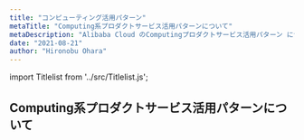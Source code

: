 ```yaml
---
title: "コンピューティング活用パターン"
metaTitle: "Computing系プロダクトサービス活用パターンについて"
metaDescription: "Alibaba Cloud のComputingプロダクトサービス活用パターン についてを説明します"
date: "2021-08-21"
author: "Hironobu Ohara"
---
```


import Titlelist from '../src/Titlelist.js';

## Computing系プロダクトサービス活用パターンについて

<!-- 
query MyQuery {
  allMarkdownRemark(
    filter: {fileAbsolutePath: {regex: "/usecase-computing/"}}
    sort: {fields: fileAbsolutePath, order: ASC}
  ) {
    nodes {
      frontmatter {
        title
        metaTitle
        metaDescription
        date(formatString: "yyyy/MM/DD")
        author       
      }
      fileAbsolutePath
    }
  }
}
-->


<Titlelist 
    metaTitle="SLBのよくあるQ&A"
    metaDescription="Server Load Balancer（SLB）のよくあるQ&A"
    url="https://sbcloud.github.io/help/usecase-computing/COMPUTING_001_SLA_QA"
    imageurl="https://raw.githubusercontent.com/sbcloud/help/master/content/usecase-computing/computing_images_26006613488852800/009.png"
    date="2018/04/12"
    author="SBC engineer blog"
/>



<Titlelist 
    metaTitle="Windows Serverの日本語化手順"
    metaDescription="Alibaba Cloud ECS の Windows Server の 言語変更方法（日本語化手順）"
    url="https://sbcloud.github.io/help/usecase-computing/COMPUTING_002_Change_Windows_language"
    imageurl="https://raw.githubusercontent.com/sbcloud/help/master/content/usecase-computing/computing_images_17680117127220100000/20190718173602.png"
    date="2019/07/19"
    author="SBC engineer blog"
/>


<Titlelist 
    metaTitle="Red Hat SubscriptionをECSへ"
    metaDescription="Red Hat サブスクリプション を Alibaba Cloud に持込してみた"
    url="https://sbcloud.github.io/help/usecase-computing/COMPUTING_003_redhat-byol-to-alibabacloud"
    imageurl="https://raw.githubusercontent.com/sbcloud/help/master/content/usecase-computing/computing_images_26006613488852800/20191225173936.png"
    date="2019/12/26"
    author="SBC engineer blog"
/>


<Titlelist 
    metaTitle="イメージディスクサイズ拡張方法"
    metaDescription="Alibaba Cloud ECS イメージ機能のディスクサイズの拡張方法"
    url="https://sbcloud.github.io/help/usecase-computing/COMPUTING_004_How_to_expand_the_diskvsize_of_the_ECS_image"
    imageurl="https://raw.githubusercontent.com/sbcloud/help/master/content/usecase-computing/computing_images_26006613488852800/010.png"    
    date="2020/01/07"
    author="SBC engineer blog"
/>



<Titlelist 
    metaTitle="ECSのよくあるQ&A Part1"
    metaDescription="サポートセンターFAQ ~ ECS編 その1 トラブルシュート~"
    url="https://sbcloud.github.io/help/usecase-computing/COMPUTING_005_ECS_QA_PART_1"
    imageurl="https://raw.githubusercontent.com/sbcloud/help/master/content/usecase-computing/computing_images_10257846132678100000/000000000000000000.png"    
    date="2018/09/28"
    author="SBC engineer blog"
/>


<Titlelist 
    metaTitle="ECSのよくあるQ&A Part2"
    metaDescription="サポートセンターFAQ ~ ECS編 その2 制限事項 ~"
    url="https://sbcloud.github.io/help/usecase-computing/COMPUTING_005_ECS_QA_PART_2"
    imageurl="https://raw.githubusercontent.com/sbcloud/help/master/content/usecase-computing/computing_images_10257846132678100000/000000000000000000.png"    
    date="2018/10/12"
    author="SBC engineer blog"
/>


<Titlelist 
    metaTitle="Web App Serviceを試す"
    metaDescription="Web App Service（Web +）がリリースされていたのでさわってみた"
    url="https://sbcloud.github.io/help/usecase-computing/COMPUTING_006_webplus"
    imageurl="https://raw.githubusercontent.com/sbcloud/help/master/content/usecase-computing/computing_images_26006613495741500/20200110173415.png"    
    date="2020/01/11"
    author="松田 悦洋"
/>


<Titlelist 
    metaTitle="Packer+Ansibleでイメージ作成"
    metaDescription="Alibaba Cloud環境でのPacker+Ansibleを用いたゴールデンイメージ作成"
    url="https://sbcloud.github.io/help/usecase-computing/COMPUTING_007_packer_ansible"
    imageurl="https://raw.githubusercontent.com/sbcloud/help/master/content/usecase-computing/computing_images_26006613549751100/20200415154513.png"    
    date="2020/04/16"
    author="SBC engineer blog"
/>


<Titlelist 
    metaTitle="DaaS環境構築-設計編"
    metaDescription="Alibaba Cloudで実現するお手軽DaaS環境 # 設計編"
    url="https://sbcloud.github.io/help/usecase-computing/COMPUTING_008_daas-1"
    imageurl="https://raw.githubusercontent.com/sbcloud/help/master/content/usecase-computing/computing_images_26006613550281000/20200423183725.png"    
    date="2020/04/17"
    author="SBC engineer blog"
/>


<Titlelist 
    metaTitle="DaaS環境構築-構築編①"
    metaDescription="Alibaba Cloudで実現するお手軽DaaS環境 # 構築編①"
    url="https://sbcloud.github.io/help/usecase-computing/COMPUTING_009_daas-2"
    imageurl="https://raw.githubusercontent.com/sbcloud/help/master/content/usecase-computing/computing_images_26006613554741100/20200423065138.png"    
    date="2020/04/23"
    author="SBC engineer blog"
/>


<Titlelist 
    metaTitle="DaaS環境構築-構築編②"
    metaDescription="Alibaba Cloudで実現するお手軽DaaS環境 # 構築編②"
    url="https://sbcloud.github.io/help/usecase-computing/COMPUTING_010_daas-3"
    imageurl="https://raw.githubusercontent.com/sbcloud/help/master/content/usecase-computing/computing_images_26006613570123300/20200423065138.png"    
    date="2020/05/20"
    author="SBC engineer blog"
/>


<Titlelist 
    metaTitle="ECSにOSSをマウントする"
    metaDescription="ECSにOSSをマウントしてみる"
    url="https://sbcloud.github.io/help/usecase-computing/COMPUTING_004_How_to_expand_the_diskvsize_of_the_ECS_image"
    imageurl="https://raw.githubusercontent.com/sbcloud/help/master/content/usecase-computing/computing_images_26006613550959400/000000000000000001.png"    
    date="2020/06/04"
    author="ShotoYuki"
/>



<Titlelist 
    metaTitle="ECSでDNS over HTTPSを設定"
    metaDescription="中国リージョンECSで DNS over HTTPS (DoH) の設定をする"
    url="https://sbcloud.github.io/help/usecase-computing/COMPUTING_012_ecs_doh_cloudflare"
    imageurl="https://raw.githubusercontent.com/sbcloud/help/master/content/usecase-computing/computing_images_26006613626092100/000000000000000002.png"    
    date="2020/09/10"
    author="吉村 真輝"
/>


<Titlelist 
    metaTitle="Alibaba Cloud Linux 3"
    metaDescription="CentOS8 / RHEL8と互換性もある「Alibaba Cloud Linux 3」のご紹介"
    url="https://sbcloud.github.io/help/usecase-computing/COMPUTING_013_alinux3"
    imageurl="https://raw.githubusercontent.com/sbcloud/help/master/content/usecase-computing/computing_images_26006613784005800/20210721185833.png"    
    date="2021/07/27"
    author="tfukuda"
/>



